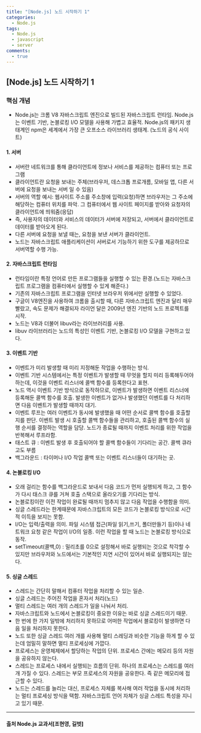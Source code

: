 ```yaml
---
title: "[Node.js] 노드 시작하기 1"
categories:
  - Node.js
tags:
  - Node.js
  - javascript
  - server
comments:
  - true
---
```

## [Node.js] 노드 시작하기 1

### 핵심 개념

* Node.js는 크롬 V8 자바스크립트 엔진으로 빌드된 자바스크립트 런타임. Node.js는 이벤트 기반, 논블로킹 I/O 모델을 사용해 가볍고 효율적. Node.js의 패키지 생태계인 npm은 세계에서 가장 큰 오프소스 라이브러리 생태계. (노드의 공식 사이트)

#### 1. 서버

* 서버란 네트워크를 통해 클라이언트에 정보나 서비스를 제공하는 컴퓨터 또는 프로그램
* 클라이언트란 요청을 보내는 주체(브라우저, 데스크톱 프로개름, 모바일 앱, 다른 서버에 요청을 보내는 서버 일 수 있음)
* 서버의 역할 예시: 웹사이트 주소를 주소창에 입력(요청)하면 브라우저는 그 주소에 해당하는 컴퓨터 위치를 파악. 그 컴퓨터에서 웹 사이트 페이지를 받아와 요청자의 클라이언트에 띄워줌(응답)
* 즉, 사용자의 데이터와 서비스의 데이터가 서버에 저장되고, 서버에서 클라이언트로 데이터를 받아오게 된다.
*  다른 서버에 요청을 보낼 때는, 요청을 보낸 서버가 클라이언트.
*  노드는 자바스크립트 애플리케이션이 서버로서 기능하기 위한 도구를 제공하므로 서버역할 수행 가능.


#### 2. 자바스크립트 런타임

* 런타임이란 특정 언어로 만든 프로그램들을 실행할 수 있는 환경.(노드는 자바스크립트 프로그램을 컴퓨터에서 실행할 수 있게 해준다.)
* 기존의 자바스크립트 프로그램을 인터넷 브라우저 위에서만 실행할 수 있었다.
* 구글이 V8엔진을 사용하여 크롬을 출시할 때, 다른 자바스크립트 엔진과 달리 매우 빨랐고, 속도 문제가 해결되자 라이언 달은 2009년 엔진 기반의 노드 프로젝트를 시작.
* 노드는 V8과 더불어 libuv라는 라이브러리를 사용.
* libuv 라이브러리는 노드의 특성인 이벤트 기반, 논블로킹 I/O 모델을 구현하고 있다. 

#### 3. 이벤트 기반
* 이벤트가 미리 발생할 때 미리 지정해둔 작업을 수행하는 방식.
* 이벤트 기반 시스템에서는 특정 이벤트가 발생할 때 무엇을 할지 미리 등록해두어야 하는데, 이것을 이벤트 리스너에 콜백 함수를 등록한다고 표현.
* 노드 역시 이벤트 기반 방식으로 동작하므로, 이벤트가 발생하면 이벤트 리스너에 등록해둔 콜백 함수를 호출. 발생한 이벤트가 없거나 발생했던 이벤트를 다 처리하면 다음 이벤트가 발생할 때까지 대기.
* 이벤트 루프는 여러 이벤트가 동시에 발생했을 때 어떤 순서로 콜백 함수를 호출할지를 판단. 이벤트 발생 시 호출할 콜백 함수들을 관리하고, 호출된 콜백 함수의 실행 순서를 결정하는 역할을 담당. 노드가 종료될 때까지 이벤트 처리를 위한 작업을 반복해서 루프라함.
* 태스트 큐 : 이벤트 발생 후 호출되어야 할 콜백 함수들이 기다리는 공간. 콜백 큐라고도 부름
* 백그라운드 : 타이머나 I/O 작업 콜백 또는 이벤트 리스너들이 대기하는 곳.

#### 4. 논블로킹 I/O
* 오래 걸리는 함수를 백그라운드로 보내서 다음 코드가 먼저 실행되게 하고, 그 함수가 다시 태스크 큐를 거쳐 호출 스택으로 올라오기를 기다리는 방식. 
* 논블로킹이란 이전 작업이 완료될 때까지 멈추지 않고 다음 작업을 수행함을 의미.
* 싱글 스레드라는 한계때문에 자바스크립트의 모든 코드가 논블로킹 방식으로 시간적 이득을 보지는 못함.
* I/O는 입력/출력을 의미. 파일 시스템 접근(파일 읽기,쓰기, 폴더만들기 등)이나 네트워크 요청 같은 작업이 I/O의 일종. 이런 작업을 할 때 노드는 논블로킹 방식으로 동작.
* setTimeout(콜백,0) : 밀리초를 0으로 설정해서 바로 실행되는 것으로 착각할 수 있지만 브라우저와 노드에서는 기본적인 지연 시간이 있어서 바로 실행되지는 않는다.

#### 5. 싱글 스레드
* 스레드는 간단히 말해서 컴퓨터 작업을 처리할 수 있는 일손.
* 싱글 스레드는 주어진 작업을 혼자서 처리(노드)
* 멀티 스레드는 여러 개의 스레드가 일을 나눠서 처리.
* 자바스크립트와 노드에서 논블로킹이 중요한 이유는 바로 싱글 스레드이기 때문.
* 한 번에 한 가지 일밖에 처리하지 못하므로 어떠한 작업에서 블로킹이 발생하면 다음 일을 처리하지 못한다.
* 노드 또한 싱글 스레드 여러 개를 사용해 멀티 스레딩과 비슷한 기능을 하게 할 수 있는데 엄밀히 말하면 멀티 프로세싱에 가깝다.
* 프로세스는 운영체제에서 할당하는 작업의 단위. 프로세스 간에는 메모리 등의 자원을 공유하지 않는다.
* 스레드는 프로세스 내에서 실행되는 흐름의 단위. 하나의 프로세스는 스레드를 여러개 가질 수 있다. 스레드는 부모 프로세스의 자원을 공유한다. 즉 같은 메모리에 접근할 수 있다.
* 노드는 스레드를 늘리는 대신, 프로세스 자체를 복사해 여러 작업을 동시에 처리하는 멀티 프로세싱 방식을 택함. 자바스크립트 언어 자체가 싱글 스레드 특성을 지니고 있기 때문.


---

#### 출처 Node.js 교과서[조현영, 길벗]
